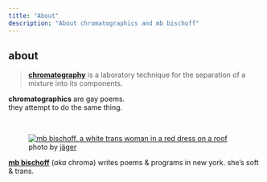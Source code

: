 ```yaml
---
title: "About"
description: "About chromatographics and mb bischoff"
---
```


## about

> [**chromatography**](https://en.wikipedia.org/wiki/Chromatography) is a laboratory technique for the separation of a mixture into its components.

**chromatographics** are gay poems.  
they attempt to do the same thing.

<br>

<figure>
  <a href="https://www.instagram.com/p/DNGzHe7vYZh/"><img src="/images/mb.webp" alt="mb bischoff. a white trans woman in a red dress on a roof" loading="lazy"></a>
  <figcaption>photo by <a href="https://www.instagram.com/ashtray_angels/">jäger</a></figcaption>
</figure>

[**<span class="first-name">mb</span> bischoff**](https://mbbischoff.com) (_aka_ chroma) writes poems & programs in new york. she’s soft & trans.